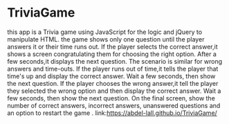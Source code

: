 # TriviaGame
this app is a Trivia game using JavaScript for the logic and jQuery to manipulate HTML. the game shows only one question until the player answers it or their time runs out. If the player selects the correct answer,it shows a screen congratulating them for choosing the right option. After a few seconds,it displays the next question. The scenario is similar for wrong answers and time-outs. If the player runs out of time,it tells the player that time's up and display the correct answer. Wait a few seconds, then show the next question. If the player chooses the wrong answer,it tell the player they selected the wrong option and then display the correct answer. Wait a few seconds, then show the next question. On the final screen, show the number of correct answers, incorrect answers, unanswered questions and an option to restart the game . link:https://abdel-lall.github.io/TriviaGame/